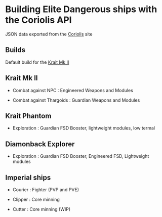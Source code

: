 # Building Elite Dangerous ships with the Coriolis API

JSON data exported from the [Coriolis](https://coriolis.io/) site

## Builds

Default build for the [Krait Mk II](https://coriolis.io/outfit/krait_mkii)

## Krait Mk II

- Combat against NPC : Engineered Weapons and Modules

- Combat against Thargoids : Guardian Weapons and Modules

## Krait Phantom

- Exploration : Guardian FSD Booster, lightweight modules, low termal

## Diamonback Explorer

- Exploration : Guardian FSD Booster, Engineered FSD, Lightweight modules

## Imperial ships

- Courier : Fighter (PVP and PVE)

- Clipper : Core minning

- Cutter : Core minning (WIP)
